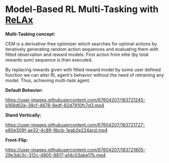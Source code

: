 # Model-Based RL Multi-Tasking with [ReLAx](https://github.com/nslyubaykin/relax)

__Multi-Tasking concept:__

CEM is a derivative-free optimizer which searches for optimal actions by iteratively generating random action sequences and evaluating them with fitted observation and reward models. 
First action from elite (by total rewards sum) sequence is then executed. 

By replacing rewards given with fitted reward model by some user defined function we can alter RL agent's behavior without the need of retraining any model. Thus, achieving multi-task agent. 

__Default Behavior:__

https://user-images.githubusercontent.com/67604207/183721245-b168d62e-38cf-4878-8edf-82d7910fc7d3.mp4

__Stand Vertically:__

https://user-images.githubusercontent.com/67604207/183721727-e60e309f-ae32-4c89-9bcb-1eab2e224acd.mp4

__Front-Flip:__

https://user-images.githubusercontent.com/67604207/183721805-29e3dc3c-312c-4805-8817-a14c03abe17b.mp4
